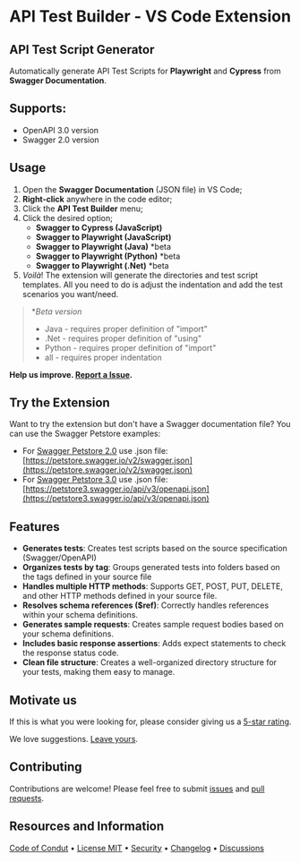 
# API Test Builder - VS Code Extension

## API Test Script Generator

Automatically generate API Test Scripts for **Playwright** and **Cypress** from **Swagger Documentation**.

## Supports:

- OpenAPI 3.0 version
- Swagger 2.0 version

## Usage

1. Open the **Swagger Documentation** (JSON file) in VS Code;
2. **Right-click** anywhere in the code editor;
3. Click the **API Test Builder** menu;
4. Click the desired option;
    - **Swagger to Cypress (JavaScript)**
    - **Swagger to Playwright (JavaScript)**
    - **Swagger to Playwright (Java)**  \*beta
    - **Swagger to Playwright (Python)** \*beta
    - **Swagger to Playwright (.Net)** \*beta
5. *Voilà*! The extension will generate the directories and test script templates.
All you need to do is adjust the indentation and add the test scenarios you want/need.

> **Beta version*
> - Java - requires proper definition of "import"
> - .Net - requires proper definition of "using"
> - Python - requires proper definition of "import"
> - all - requires proper indentation

**Help us improve. [Report a Issue](https://github.com/marcelo-lourenco/api-test-builder/issues).**

## Try the Extension
Want to try the extension but don't have a Swagger documentation file?
You can use the Swagger Petstore examples:

 - For [Swagger Petstore 2.0](https://petstore.swagger.io/) use .json file: [https://petstore.swagger.io/v2/swagger.json](https://petstore.swagger.io/v2/swagger.json)
 - For [Swagger Petstore 3.0](https://petstore3.swagger.io/) use .json file: [https://petstore3.swagger.io/api/v3/openapi.json](https://petstore3.swagger.io/api/v3/openapi.json)

## Features

- **Generates tests**: Creates test scripts based on the source specification (Swagger/OpenAPI)
- **Organizes tests by tag**: Groups generated tests into folders based on the tags defined in your source file
- **Handles multiple HTTP methods**: Supports GET, POST, PUT, DELETE, and other HTTP methods defined in your source file.
- **Resolves schema references ($ref)**: Correctly handles references within your schema definitions.
- **Generates sample requests**: Creates sample request bodies based on your schema definitions.
- **Includes basic response assertions**: Adds expect statements to check the response status code.
- **Clean file structure**: Creates a well-organized directory structure for your tests, making them easy to manage.

## Motivate us

If this is what you were looking for, please consider giving us a [5-star rating](https://marketplace.visualstudio.com/items?itemName=mlourenco.api-test-builder&ssr=false#review-details).

We love suggestions. [Leave yours](https://github.com/marcelo-lourenco/api-test-builder/discussions/categories/ideas).

## Contributing

Contributions are welcome! Please feel free to submit [issues](https://github.com/marcelo-lourenco/api-test-builder/issues) and [pull requests](https://github.com/marcelo-lourenco/api-test-builder/fork).

## Resources and Information

[Code of Condut](https://github.com/marcelo-lourenco/api-test-builder?tab=coc-ov-file#readme) • [License MIT](https://github.com/marcelo-lourenco/api-test-builder?tab=MIT-1-ov-file#readme) • [Security](https://github.com/marcelo-lourenco/api-test-builder/security) • [Changelog](https://github.com/marcelo-lourenco/api-test-builder/blob/master/CHANGELOG.md) • [Discussions](https://github.com/marcelo-lourenco/api-test-builder/discussions)

